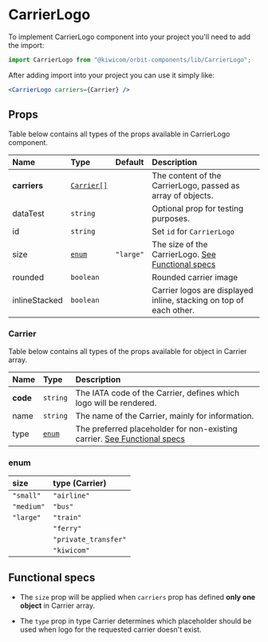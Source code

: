 # CarrierLogo

To implement CarrierLogo component into your project you'll need to add the import:

```jsx
import CarrierLogo from "@kiwicom/orbit-components/lib/CarrierLogo";
```

After adding import into your project you can use it simply like:

```jsx
<CarrierLogo carriers={Carrier} />
```

## Props

Table below contains all types of the props available in CarrierLogo component.

| Name          | Type                    | Default   | Description                                                            |
| :------------ | :---------------------- | :-------- | :--------------------------------------------------------------------- |
| **carriers**  | [`Carrier[]`](#carrier) |           | The content of the CarrierLogo, passed as array of objects.            |
| dataTest      | `string`                |           | Optional prop for testing purposes.                                    |
| id            | `string`                |           | Set `id` for `CarrierLogo`                                             |
| size          | [`enum`](#enum)         | `"large"` | The size of the CarrierLogo. [See Functional specs](#functional-specs) |
| rounded       | `boolean`               |           | Rounded carrier image                                                  |
| inlineStacked | `boolean`               |           | Carrier logos are displayed inline, stacking on top of each other.     |

### Carrier

Table below contains all types of the props available for object in Carrier array.

| Name     | Type            | Description                                                                                   |
| :------- | :-------------- | :-------------------------------------------------------------------------------------------- |
| **code** | `string`        | The IATA code of the Carrier, defines which logo will be rendered.                            |
| name     | `string`        | The name of the Carrier, mainly for information.                                              |
| type     | [`enum`](#enum) | The preferred placeholder for non-existing carrier. [See Functional specs](#functional-specs) |

### enum

| size       | type (Carrier)       |
| :--------- | :------------------- |
| `"small"`  | `"airline"`          |
| `"medium"` | `"bus"`              |
| `"large"`  | `"train"`            |
|            | `"ferry"`            |
|            | `"private_transfer"` |
|            | `"kiwicom"`          |

## Functional specs

- The `size` prop will be applied when `carriers` prop has defined **only one object** in Carrier array.

- The `type` prop in type Carrier determines which placeholder should be used when logo for the requested carrier doesn't exist.
